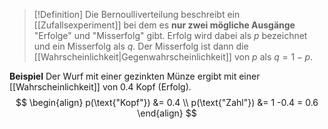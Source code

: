 >[!Definition]
>Die Bernoulliverteilung beschreibt ein [[Zufallsexperiment]] bei dem es **nur zwei mögliche Ausgänge** "Erfolge" und "Misserfolg" gibt. Erfolg wird dabei als $p$ bezeichnet und ein Misserfolg als $q$. Der Misserfolg ist dann die [[Wahrscheinlichkeit|Gegenwahrscheinlichkeit]] von $p$ als $q=1-p$.

**Beispiel**
Der Wurf mit einer gezinkten Münze ergibt mit einer [[Wahrscheinlichkeit]] von $0.4$ Kopf (Erfolg).
$$
\begin{align}
p(\text{"Kopf"}) &= 0.4 \\
p(\text{"Zahl"}) &= 1 -0.4 = 0.6
\end{align}
$$
